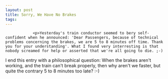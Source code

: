```yaml
---
layout: post
title: Sorry, We Have No Brakes
tags:
---
```



                <p>Yesterday's train conductor seemed to bery self-confident when he announced: 'Dear Passengers, because of technical problems concerning the brakes, we are 5 to 8 minutes off time. Thank you for your understanding'. What I found very interresting is that nobody screamed for help or asserted that we're all going to die. ;-)
I end this entry with a philosophical question: When the brakes aren't working, and the train can't break properly, then why aren't we faster, but quite the contrary 5 to 8 minutes too late? :-)</p>
